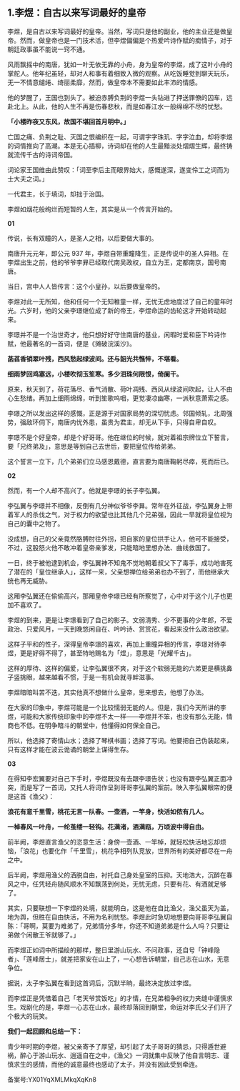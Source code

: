 ## 1.李煜：自古以来写词最好的皇帝
李煜，是自古以来写词最好的皇帝。当然，写词只是他的副业，他的主业还是做皇帝。然而，做皇帝也是一门技术活，但李煜偏偏是个热爱吟诗作赋的痴情子，对于朝廷政事虽不能说一窍不通。


风雨飘摇中的南唐，犹如一叶无依无靠的小舟，身为皇帝的李煜，成了这叶小舟的掌舵人。他年纪虽轻，却对人和事有着细致入微的观察。从吃饭睡觉到聊天玩乐，无一不情意缱绻、绮丽柔靡，然而，做皇帝本不需要如此丰沛的情感。


他的梦醒了，王国也到头了。被迫赤膊负荆的李煜一头钻进了押送罪僚的囚车，远赴北上。从此，他的人生不再是伤春悲秋，而是如春江水一般绵绵不尽的忧愁。


**「小楼昨夜又东风，故国不堪回首月明中。」**


亡国之痛、负荆之耻、灭国之恨编织在一起，可谓字字珠玑、字字泣血，却将李煜的词情推向了高潮。本是无心插柳，诗词却在他的人生最黯淡处熠熠生辉，最终铸就流传千古的诗词帝国。


词论家王国维由此赞叹：「词至李后主而眼界始大，感慨遂深，遂变伶工之词而为士大夫之词。」


一代君主，长于填词，却拙于治国。


李煜如烟花般绚烂而短暂的人生，其实是从一个传言开始的。


**01**


传说，长有双瞳的人，是圣人之相，以后要做大事的。


南唐升元元年，即公元 937 年，李煜自带重瞳降生，正是传说中的圣人异相。在李煜出生之前，他的爷爷李昪已经取代南吴政权，自立为王，定都南京，国号南唐。


当日，宫中人人皆传言：这个小皇孙，以后要做皇帝的。


李煜对此一无所知，他和任何一个无知稚童一样，无忧无虑地度过了自己的童年时光。六岁时，他的父亲李璟继位成了新的帝王，李煜命运的齿轮这才开始转动起来。


李璟并不是一个治世奇才，他只想好好守住南唐的基业，闲暇时爱和臣下吟诗作赋，他最著名的一首词，便是《摊破浣溪沙》。


**菡萏香销翠叶残，西风愁起绿波间。还与韶光共憔悴，不堪看。**


**细雨梦回鸡塞远，小楼吹彻玉笙寒。多少泪珠何限恨，倚阑干。**


原来，秋天到了，荷花落尽、香气消散、荷叶凋残、西风从绿波间吹起，让人不由心生愁绪。再加上细雨绵绵，听到笙歌呜咽，更觉凄凉幽寒，一派秋意萧索之感。


李璟之所以发出这样的感慨，正是源于对国家局势的深切忧虑。邻国倾轧，北周强势，强敌环伺下，南唐内忧外患，虽贵为君主，却无从下手，只得自卑自叹。


李璟不是个好皇帝，却是个好哥哥。他在继位的时候，就对着祖宗牌位立下誓言，要「兄终弟及」，意思是等到自己去世后，要把皇位传给弟弟。


这个誓言一立下，几个弟弟们立马感恩戴德，直言要为南唐鞠躬尽瘁，死而后已。


**02**


然而，有一个人却不高兴了。他就是李璟的长子李弘翼。


李弘翼与李璟并不相像，反倒有几分神似爷爷李昪。常年在外征战，李弘翼身上带着军人的杀伐之气，对于权力的欲望也比其他几个兄弟强，因此一早就将皇位视为自己的囊中之物了。


没成想，自己的父亲竟然胳膊肘往外拐，把自家的皇位拱手让人，他可不能接受，不过，这股怒火他不敢冲着皇帝亲爹发，只能暗地里想办法、曲线救国了。


一日，终于被他逮到机会，李弘翼神不知鬼不觉地朝着叔父下了毒手，成功地害死了潜在的「皇位继承人」，这样一来，父亲想禅位给弟弟也办不到了，而他继承大统也再无威胁。


这厢李弘翼还在偷偷高兴，那厢皇帝李璟已经有所察觉了，心中对于这个儿子也更加不喜欢了。


李煜的到来，更是让李璟看到了自己的影子。文弱清秀、少不更事的少年郎，不爱政治、只爱风月，一天到晚悠闲自在、吟吟诗、赏赏花，看起来没什么政治欲望。


这样子平和的性子，深得皇帝李璟的喜欢，再加上重瞳异相的传言，李璟对待李煜，更是好得不得了，甚至特地赐名为「煜」，意思是「光耀千古」。


这样的厚待、这样的偏爱，让李弘翼很不爽，对于这个软弱无能的六弟更是横挑鼻子竖挑眼，越来越看不惯，于是一有机会就寻衅滋事。


李煜暗暗叫苦不迭，其实他真不想做什么皇帝，思来想去，他想了办法。


在大家的印象中，李煜可能是一个比较懦弱无能的人。但是，我们今天所讲的李煜，可能和大家传统印象中的李煜不太一样——李煜并不笨，也没有那么无能，情商也不低。在明争暗斗的朝堂中，他懂得如何保全自己。


所以，他选择了寄情山水；选择了琴棋书画；选择了写词。他要把自己伪装起来，只有这样才能在波云诡谲的朝堂上谋得生存。


**03**


在得知李宏翼要对自己下手时，李煜既没有去跟李璟告状；也没有跟李弘翼正面冲突，而是写了一首词，又托人将词作呈到哥哥李弘翼的案前。映入李弘翼眼帘的便是这首《渔父》：


**浪花有意千里雪，桃花无言一队春。一壶酒，一竿身，快活如侬有几人。**


**一棹春风一叶舟，一纶茧缕一轻钩。花满渚，酒满瓯，万顷波中得自由。**


前半阙，李煜直言渔父的恣意生活：身傍一壶酒、一竿棹，就轻松快活地忘却烦恼，「浪花」也要化作「千里雪」，桃花争相列队竞放，世界所有的美好都尽在一舟之中。


后半阙，李煜用渔父的洒脱自由，衬托自己身处皇室的压抑。天地浩大，沉醉在春风之中，任凭轻舟随风顺水不知飘荡到何处，无忧无虑，只要有花、有酒就足够了。


其实，只要联想一下李煜的处境，就能明白，这是他在自比渔父，渔父虽天为盖，地为舆，但胜在自由快活，不用为名利忧愁。李煜此时急切地想要向哥哥李弘翼自陈：「哥啊，莫要为难弟了，兄弟情分多年，你还不知道弟弟是什么人吗？只要让弟做个闲散王爷就够了。」


而李煜正如词中所描绘的那样，整日里游山玩水、不问政事，还自号「钟峰隐者」、「莲峰居士」，就差把家安在山上了，一心想告诉朝堂，自己志在山水，无意争位。


据说，太子李弘翼在看到这首词后，沉默半晌，最终决定放过李煜。


而李煜正是凭借着自己「老天爷赏饭吃」的才情，在兄弟相争的权力夹缝中谨慎求生。戏剧化的是，李煜一心志在山水，最终却落回到朝堂，命运对李氏父子们开了个极大的玩笑。


**我们一起回顾和总结一下：**


青少年时期的李煜，被父亲寄予了厚望，却引起了太子哥哥的猜忌，只得遁世避祸，醉心于游山玩水、逍遥自在之中，《渔父》一词就集中反映了他自言明志、谨慎求生的感情，而他的诚意最终也感动了太子，并没有因此受到牵连。


备案号:YX01YqXMLMkqXqKn8

